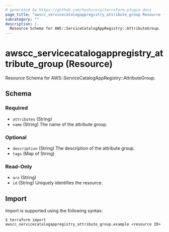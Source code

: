 ```yaml
---
# generated by https://github.com/hashicorp/terraform-plugin-docs
page_title: "awscc_servicecatalogappregistry_attribute_group Resource - terraform-provider-awscc"
subcategory: ""
description: |-
  Resource Schema for AWS::ServiceCatalogAppRegistry::AttributeGroup.
---
```


# awscc_servicecatalogappregistry_attribute_group (Resource)

Resource Schema for AWS::ServiceCatalogAppRegistry::AttributeGroup.



<!-- schema generated by tfplugindocs -->
## Schema

### Required

- `attributes` (String)
- `name` (String) The name of the attribute group.

### Optional

- `description` (String) The description of the attribute group.
- `tags` (Map of String)

### Read-Only

- `arn` (String)
- `id` (String) Uniquely identifies the resource.

## Import

Import is supported using the following syntax:

```shell
$ terraform import awscc_servicecatalogappregistry_attribute_group.example <resource ID>
```
